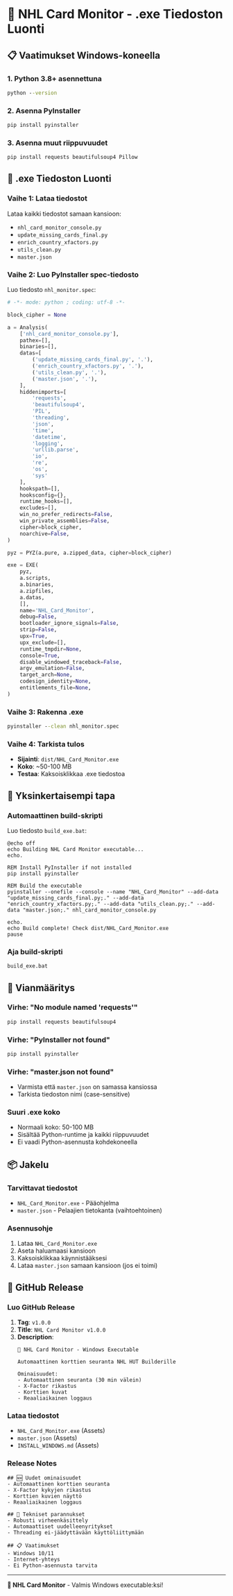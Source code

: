 # 🏒 NHL Card Monitor - .exe Tiedoston Luonti

## 📋 Vaatimukset Windows-koneella

### 1. Python 3.8+ asennettuna
```cmd
python --version
```

### 2. Asenna PyInstaller
```cmd
pip install pyinstaller
```

### 3. Asenna muut riippuvuudet
```cmd
pip install requests beautifulsoup4 Pillow
```

## 🚀 .exe Tiedoston Luonti

### Vaihe 1: Lataa tiedostot
Lataa kaikki tiedostot samaan kansioon:
- `nhl_card_monitor_console.py`
- `update_missing_cards_final.py`
- `enrich_country_xfactors.py`
- `utils_clean.py`
- `master.json`

### Vaihe 2: Luo PyInstaller spec-tiedosto
Luo tiedosto `nhl_monitor.spec`:

```python
# -*- mode: python ; coding: utf-8 -*-

block_cipher = None

a = Analysis(
    ['nhl_card_monitor_console.py'],
    pathex=[],
    binaries=[],
    datas=[
        ('update_missing_cards_final.py', '.'),
        ('enrich_country_xfactors.py', '.'),
        ('utils_clean.py', '.'),
        ('master.json', '.'),
    ],
    hiddenimports=[
        'requests',
        'beautifulsoup4',
        'PIL',
        'threading',
        'json',
        'time',
        'datetime',
        'logging',
        'urllib.parse',
        'io',
        're',
        'os',
        'sys'
    ],
    hookspath=[],
    hooksconfig={},
    runtime_hooks=[],
    excludes=[],
    win_no_prefer_redirects=False,
    win_private_assemblies=False,
    cipher=block_cipher,
    noarchive=False,
)

pyz = PYZ(a.pure, a.zipped_data, cipher=block_cipher)

exe = EXE(
    pyz,
    a.scripts,
    a.binaries,
    a.zipfiles,
    a.datas,
    [],
    name='NHL_Card_Monitor',
    debug=False,
    bootloader_ignore_signals=False,
    strip=False,
    upx=True,
    upx_exclude=[],
    runtime_tmpdir=None,
    console=True,
    disable_windowed_traceback=False,
    argv_emulation=False,
    target_arch=None,
    codesign_identity=None,
    entitlements_file=None,
)
```

### Vaihe 3: Rakenna .exe
```cmd
pyinstaller --clean nhl_monitor.spec
```

### Vaihe 4: Tarkista tulos
- **Sijainti**: `dist/NHL_Card_Monitor.exe`
- **Koko**: ~50-100 MB
- **Testaa**: Kaksoisklikkaa .exe tiedostoa

## 🎯 Yksinkertaisempi tapa

### Automaattinen build-skripti
Luo tiedosto `build_exe.bat`:

```batch
@echo off
echo Building NHL Card Monitor executable...
echo.

REM Install PyInstaller if not installed
pip install pyinstaller

REM Build the executable
pyinstaller --onefile --console --name "NHL_Card_Monitor" --add-data "update_missing_cards_final.py;." --add-data "enrich_country_xfactors.py;." --add-data "utils_clean.py;." --add-data "master.json;." nhl_card_monitor_console.py

echo.
echo Build complete! Check dist/NHL_Card_Monitor.exe
pause
```

### Aja build-skripti
```cmd
build_exe.bat
```

## 🔧 Vianmääritys

### Virhe: "No module named 'requests'"
```cmd
pip install requests beautifulsoup4
```

### Virhe: "PyInstaller not found"
```cmd
pip install pyinstaller
```

### Virhe: "master.json not found"
- Varmista että `master.json` on samassa kansiossa
- Tarkista tiedoston nimi (case-sensitive)

### Suuri .exe koko
- Normaali koko: 50-100 MB
- Sisältää Python-runtime ja kaikki riippuvuudet
- Ei vaadi Python-asennusta kohdekoneella

## 📦 Jakelu

### Tarvittavat tiedostot
- `NHL_Card_Monitor.exe` - Pääohjelma
- `master.json` - Pelaajien tietokanta (vaihtoehtoinen)

### Asennusohje
1. Lataa `NHL_Card_Monitor.exe`
2. Aseta haluamaasi kansioon
3. Kaksoisklikkaa käynnistääksesi
4. Lataa `master.json` samaan kansioon (jos ei toimi)

## 🚀 GitHub Release

### Luo GitHub Release
1. **Tag**: `v1.0.0`
2. **Title**: `NHL Card Monitor v1.0.0`
3. **Description**: 
   ```
   🏒 NHL Card Monitor - Windows Executable
   
   Automaattinen korttien seuranta NHL HUT Builderille
   
   Ominaisuudet:
   - Automaattinen seuranta (30 min välein)
   - X-Factor rikastus
   - Korttien kuvat
   - Reaaliaikainen loggaus
   ```

### Lataa tiedostot
- `NHL_Card_Monitor.exe` (Assets)
- `master.json` (Assets)
- `INSTALL_WINDOWS.md` (Assets)

### Release Notes
```
## 🆕 Uudet ominaisuudet
- Automaattinen korttien seuranta
- X-Factor kykyjen rikastus
- Korttien kuvien näyttö
- Reaaliaikainen loggaus

## 🔧 Tekniset parannukset
- Robusti virheenkäsittely
- Automaattiset uudelleenyritykset
- Threading ei-jäädyttävään käyttöliittymään

## 📋 Vaatimukset
- Windows 10/11
- Internet-yhteys
- Ei Python-asennusta tarvita
```

---

**🏒 NHL Card Monitor** - Valmis Windows executable:ksi!
